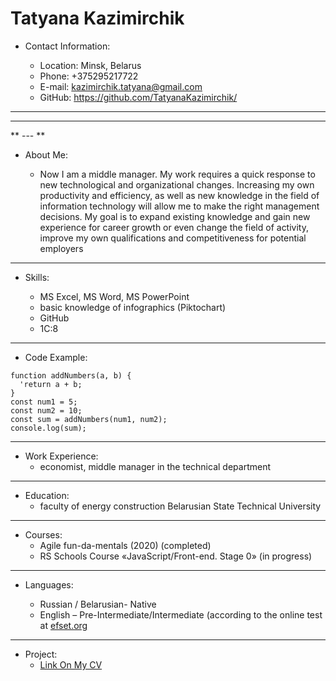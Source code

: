 # Tatyana Kazimirchik

* Contact Information:

    + Location: Minsk, Belarus
    + Phone: +375295217722
    + E-mail: kazimirchik.tatyana@gmail.com
    + GitHub: https://github.com/TatyanaKazimirchik/  
_________________________________________________________________________________________________________________________________________________________________
---
** --- **

* About Me:

    + Now I am a middle manager. My work requires a quick response to new technological and organizational changes. Increasing my own productivity and efficiency, as well as new knowledge in the field of information technology will allow me to make the right management decisions. My goal is to expand existing knowledge and gain new experience for career growth or even change the field of activity, improve my own qualifications and competitiveness for potential employers  
**************************************************************
 
* Skills:

    + MS Excel, MS Word, MS PowerPoint
    + basic knowledge of infographics (Piktochart)
    + GitHub
    + 1C:8  
**************************************************************

* Code Example:

```
function addNumbers(a, b) {
  'return a + b;
}
const num1 = 5;
const num2 = 10;
const sum = addNumbers(num1, num2);
console.log(sum);
```  
**************************************************************

* Work Experience:
     + economist, middle manager in the technical department  
**************************************************************

* Education:
    + faculty of energy construction Belarusian State Technical University  
**************************************************************

* Courses:
    + Agile fun-da-mentals (2020) (completed)
    + RS Schools Course «JavaScript/Front-end. Stage 0» (in progress)  
**************************************************************

* Languages:

    + Russian / Belarusian- Native
    + English – Pre-Intermediate/Intermediate (according to the online test at [efset.org](https://www.efset.org/)  
**************************************************************

* Project:
    + [Link On My CV](https://tatyanakazimirchik.github.io/rsschool-cv/cv)

